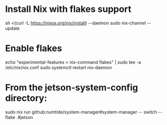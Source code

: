 # Install Nix with flakes support
sh <(curl -L https://nixos.org/nix/install) --daemon
sudo nix-channel --update

# Enable flakes
echo "experimental-features = nix-command flakes" | sudo tee -a /etc/nix/nix.conf
sudo systemctl restart nix-daemon

# From the jetson-system-config directory:
sudo nix run github:numtide/system-manager#system-manager -- switch --flake .#jetson
